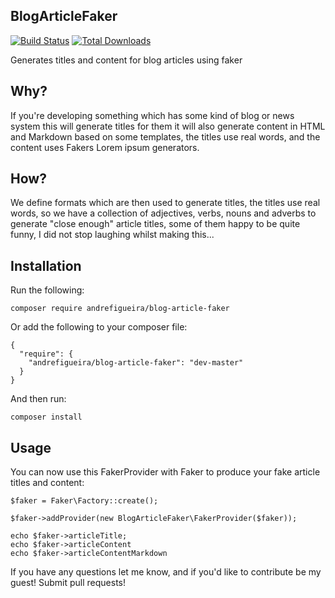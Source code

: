 ## BlogArticleFaker

[![Build Status](https://travis-ci.org/andrefigueira/BlogArticleFaker.svg?branch=master)](https://travis-ci.org/andrefigueira/BlogArticleFaker)
[![Total Downloads](https://poser.pugx.org/andrefigueira/blog-article-faker/downloads)](https://packagist.org/packages/andrefigueira/blog-article-faker)

Generates titles and content for blog articles using faker

## Why?

If you're developing something which has some kind of blog or news system this will generate titles for them
it will also generate content in HTML and Markdown based on some templates, the titles use real words, and the content
uses Fakers Lorem ipsum generators.

## How?

We define formats which are then used to generate titles, the titles use real words, so we have a collection of adjectives, verbs, nouns and adverbs
to generate "close enough" article titles, some of them happy to be quite funny, I did not stop laughing whilst making this...

## Installation

Run the following:

    composer require andrefigueira/blog-article-faker
    
Or add the following to your composer file:

    {
      "require": {
        "andrefigueira/blog-article-faker": "dev-master"
      }
    }
    
And then run: 

    composer install

## Usage

You can now use this FakerProvider with Faker to produce your fake article titles and content:

    $faker = Faker\Factory::create();
    
    $faker->addProvider(new BlogArticleFaker\FakerProvider($faker));
    
    echo $faker->articleTitle;
    echo $faker->articleContent
    echo $faker->articleContentMarkdown
    
If you have any questions let me know, and if you'd like to contribute be my guest! Submit pull requests!
    
    
